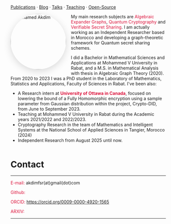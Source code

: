   <a href="{{ '/publications/' | relative_url }}">Publications</a> ·
  <a href="{{ '/blog/' | relative_url }}">Blog</a> ·
  <a href="{{ '/talks/' | relative_url }}">Talks</a> ·
  <a href="{{ '/teaching/' | relative_url }}">Teaching</a> ·
  <a href="{{ '/projects/' | relative_url }}">Open-Source</a>


<!-- Photo floats left -->
<img src="{{ '/assets/photo.jpg' | relative_url }}" alt="Mohamed Akdim" width="180" style="float:left; margin:0 1rem .5rem 0; border-radius:50%; box-shadow:0 6px 24px rgba(0,0,0,.15);" />

My main research subjects are <span style="color:crimson;">Algebraic Expander Graphs</span>, <span style="color:crimson;">Quantum Cryptography</span> and <span style="color:crimson;">Verifiable Secret Sharing</span>. I am actually working as an Independent Researcher based in Morocco and developing a graph-theoretic framework for Quantum secret sharing schemes.

I did a Bachelor in Mathematical Sciences and Applications at Mohammed V University in Rabat, and a M.S. in Mathematical Analysis with thesis in Algebraic Graph Theory (2020). From 2020 to 2023 I was a PhD student in the Laboratory of Mathematics, Statistics and Applications, Faculty of Sciences in Rabat. I've been also:

- A Research intern at <span style="color:crimson;">**University of Ottawa in Canada**</span>, focused on lowering the bound of a Fully Homomorphic encryption using a sample parameter from Gaussian distribution within the project, Crypto-DID, from June to September 2023.
- Teaching at Mohammed V University in Rabat during the Academic years 2021/2022 and 2022/2023.
- Cryptography Research in the team of Mathematics and Intelligent Systems at the National School of Applied Sciences in Tangier, Morocco (2024)
- Independent Research from August 2025 until now.

<!-- Clear the float so everything below starts under the image -->
<div style="clear:both;"></div>



# Contact
---
<span style="color:crimson;">E-mail:</span> akdimfsr(at)gmail(dot)com

<span style="color:crimson;">Github:</span>

<span style="color:crimson;">ORCID:</span> https://orcid.org/0009-0000-4920-1565

<span style="color:crimson;">ARXIV:</span>

---




